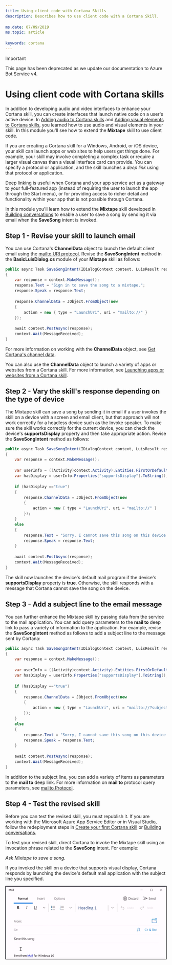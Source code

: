```yaml
---
title: Using client code with Cortana Skills
description: Describes how to use client code with a Cortana Skill.

ms.date: 07/09/2019
ms.topic: article

keywords: cortana
---
```


> [!IMPORTANT]
> This page has been deprecated as we update our documentation to Azure Bot Service v4.

# Using client code with Cortana skills

In addition to developing audio and video interfaces to enhance your Cortana skill, you can create interfaces that launch native code on a user's active device. In [Adding audio to Cortana skills](./mva41-streaming-audio.md) and [Adding visual elements to Cortana skills](./mva42-visual-ux.md), you learned how to use audio and visual elements in your skill. In this module you'll see how to extend the **Mixtape** skill to use client code.

If you are creating a Cortana skill for a Windows, Android, or iOS device, your skill can launch apps or web sites to help users get things done. For example, your skill may involve completing a complex task or require a larger visual canvas than a visual interface card can provide. You can specify a protocol or application, and the skill launches a *deep link* using that protocol or application. 

Deep linking is useful when Cortana and your app service act as a gateway to your full-featured app (instead of requiring the user to launch the app through the Start menu), or for providing access to richer detail and functionality within your app that is not possible through Cortana. 

In this module you'll learn how to extend the **Mixtape** skill developed in [Building conversations](./mva32-building-conversations.md) to enable a user to save a song by sending it via email when the **SaveSong** intent is invoked.

## Step 1 - Revise your skill to launch email 

You can use Cortana's **ChannelData** object to launch the default client email using the [mailto URI protocol](https://msdn.microsoft.com/en-us/library/jj710215(v=vs.85).aspx). Revise the **SaveSongIntent** method in the **BasicLuisDialog.cs** module of your **Mixtape** skill as follows:

```csharp
public async Task SaveSongIntent(IDialogContext context, LuisResult result)
{
    var response = context.MakeMessage();
    response.Text = "Sign in to save the song to a mixtape.";
    response.Speak = response.Text;

    response.ChannelData = JObject.FromObject(new
    {
        action = new { type = "LaunchUri", uri = "mailto://" }
    });

    await context.PostAsync(response);
    context.Wait(MessageReceived);
}
```

For more information on working with the **ChannelData** object, see [Get Cortana's channel data](./cortana-channel-data.md).

You can also use the **ChannelData** object to launch a variety of apps or websites from a Cortana skill. For more information, see [Launching apps or websites from a Cortana skill](./launch-apps-from-skills.md#launching-and-deep-linking-an-app).

## Step 2 - Vary the skill's response depending on the type of device

The Mixtape skill can save a song by sending it in email if a user invokes the skill on a device with a screen and email client, but that approach will not work correctly for a headless device such as the Invoke speaker. To make sure the skill works correctly for the current device, you can check the device's **supportsDisplay** property and then take appropriate action. Revise the **SaveSongIntent** method as follows:

```csharp
public async Task SaveSongIntent(IDialogContext context, LuisResult result)
{
    var response = context.MakeMessage();

    var userInfo = ((Activity)context.Activity).Entities.FirstOrDefault(e => e.Type.Equals("DeviceInfo"));
    var hasDisplay = userInfo.Properties["supportsDisplay"].ToString();

    if (hasDisplay =="true")
    {
        response.ChannelData = JObject.FromObject(new
        {
            action = new { type = "LaunchUri", uri = "mailto://" }
        });
    }
    else
    {
        response.Text = "Sorry, I cannot save this song on this device. Check back soon.";
        response.Speak = response.Text;
    }

    await context.PostAsync(response);
    context.Wait(MessageReceived);
}
```

The skill now launches the device's default mail program if the device's **supportsDisplay** property is **true**. Otherwise, the skill responds with a message that Cortana cannot save the song on the device.

## Step 3 - Add a subject line to the email message

You can further enhance the Mixtape skill by passing data from the service to the mail application. You can add query parameters to the **mail to** deep link to pass a variety of information to the application. For example, revise the **SaveSongIntent** method as follows to add a subject line to the message sent by Cortana:

```csharp
public async Task SaveSongIntent(IDialogContext context, LuisResult result)
{
    var response = context.MakeMessage();

    var userInfo = ((Activity)context.Activity).Entities.FirstOrDefault(e => e.Type.Equals("DeviceInfo"));
    var hasDisplay = userInfo.Properties["supportsDisplay"].ToString();

    if (hasDisplay =="true")
    {
        response.ChannelData = JObject.FromObject(new
        {
            action = new { type = "LaunchUri", uri = "mailto://?subject=Save%20this%20song" }
        });
    }
    else
    {
        response.Text = "Sorry, I cannot save this song on this device. Check back soon.";
        response.Speak = response.Text;
    }

    await context.PostAsync(response);
    context.Wait(MessageReceived);
}
```

In addition to the subject line, you can add a variety of items as parameters to the **mail to** deep link. For more information on **mail to** protocol query parameters, see [mailto Protocol](https://msdn.microsoft.com/en-us/library/aa767737(v=vs.85).aspx).

## Step 4 - Test the revised skill

Before you can test the revised skill, you must republish it. If you are working with the Microsoft Azure App Service Editor or in Visual Studio, follow the redeployment steps in [Create your first Cortana skill](./mva22-hello-world.md) or [Building conversations](./mva32-building-conversations.md).

To test your revised skill, direct Cortana to invoke the Mixtape skill using an invocation phrase related to the **SaveSong** intent. For example:

*Ask Mixtape to save a song.*

If you invoked the skill on a device that supports visual display, Cortana responds by launching the device's default mail application with the subject line you specified.

![Save CSongard](../media/images/mva43_save_song.png)
